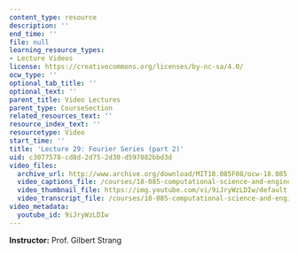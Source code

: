 ```yaml
---
content_type: resource
description: ''
end_time: ''
file: null
learning_resource_types:
- Lecture Videos
license: https://creativecommons.org/licenses/by-nc-sa/4.0/
ocw_type: ''
optional_tab_title: ''
optional_text: ''
parent_title: Video Lectures
parent_type: CourseSection
related_resources_text: ''
resource_index_text: ''
resourcetype: Video
start_time: ''
title: 'Lecture 29: Fourier Series (part 2)'
uid: c3077578-cd8d-2d75-2d30-d597082bbd3d
video_files:
  archive_url: http://www.archive.org/download/MIT18.085F08/ocw-18.085-f08-lec29_300k.mp4
  video_captions_file: /courses/18-085-computational-science-and-engineering-i-fall-2008/c6f13a64f1b75896a1f54cee02ce84ec_9iJryWzLDIw.vtt
  video_thumbnail_file: https://img.youtube.com/vi/9iJryWzLDIw/default.jpg
  video_transcript_file: /courses/18-085-computational-science-and-engineering-i-fall-2008/9d05c4fb511c97ce3cf3fa379c7f0b80_9iJryWzLDIw.pdf
video_metadata:
  youtube_id: 9iJryWzLDIw
---
```


**Instructor:** Prof. Gilbert Strang

